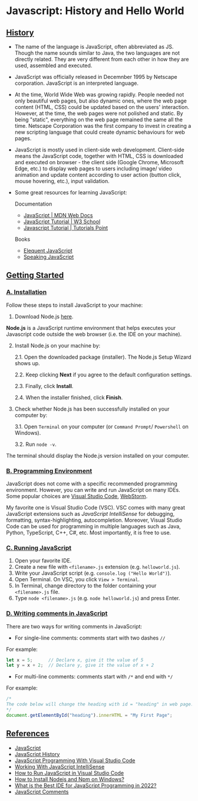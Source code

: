 # Javascript: History and Hello World

## [History](#history)

- The name of the language is JavaScript, often abbreviated as JS. Though the name sounds similar to Java, the two languages are not directly related. They are very different from each other in how they are used, assembled and executed.
- JavaScript was officially released in Decemnber 1995 by Netscape corporation. JavaScript is an interpreted language.
- At the time, World Wide Web was growing rapidly. People needed not only beautiful web pages, but also dynamic ones, where the web page content (HTML, CSS) could be updated based on the users' interaction. However, at the time, the web pages were not polished and static. By being "static", everything on the web page remained the same all the time. Netscape Corporation was the first company to invest in creating a new scripting language that could create dynamic behaviours for web pages.
- JavaScript is mostly used in client-side web development. Client-side means the JavaScript code, together with HTML, CSS is downloaded and executed on browser - the client side (Google Chrome, Microsoft Edge, etc.) to display web pages to users including image/ video animation and update content according to user action (button click, mouse hovering, etc.), input validation. 
- Some great resources for learning JavaScript:

    Documentation
    - [JavaScript | MDN Web Docs](https://developer.mozilla.org/en-US/docs/Web/JavaScript)
    - [JavaScript Tutorial | W3 School](https://www.w3schools.com/js/)
    - [Javascript Tutorial | Tutorials Point](https://www.tutorialspoint.com/javascript/index.htm)

    Books
    - [Elequent JavaScript](https://eloquentjavascript.net/)
    - [Speaking JavaScript](https://www.oreilly.com/library/view/speaking-javascript/9781449365028/)
    
## [Getting Started](#getting-started)

### [A. Installation](#a-installation)
 
Follow these steps to install JavaScript to your machine:

1. Download Node.js [here](https://nodejs.org/en).

**Node.js** is a JavaScript runtime environment that helps executes your Javascript code outside the web browser (i.e. the IDE on your machine).

2. Install Node.js on your machine by:

    2.1. Open the downloaded package (installer). The Node.js Setup Wizard shows up.
   
    2.2. Keep clicking **Next** if you agree to the default configuration settings.
    
    2.3. Finally, click **Install**.
    
    2.4. When the installer finished, click **Finish**.

3. Check whether Node.js has been successfully installed on your computer by:
    
    3.1. Open `Terminal` on your computer (or `Command Prompt`/ `Powershell` on Windows).
 
    3.2. Run `node -v`.

The terminal should display the Node.js version installed on your computer.

### [B. Programming Environment](#b-programming-environment)

JavaScript does not come with a specific recommended programming environment. However, you can write and run JavaScript on many IDEs. Some popular choices are [Visual Studio Code](https://code.visualstudio.com/), [WebStorm](https://www.jetbrains.com/webstorm/).

My favorite one is Visual Studio Code (VSC). VSC comes with many great JavaScript extensions such as *JavaScript IntelliSense* for debugging, formatting, syntax-highlighting, autocompletion. Moreover, Visual Studio Code can be used for programming in multiple languages such as Java, Python, TypeScript, C++, C#, etc. Most importantly, it is free to use.

### [C. Running JavaScript](#c-running-javascript)

1. Open your favorite IDE. 
2. Create a new file with `<filename>.js` extension (e.g. `helloworld.js`). 
3. Write your JavaScript script (e.g. `console.log ("Hello World")`).
4. Open Terminal. On VSC, you click `View > Terminal`. 
5. In Terminal, change directory to the folder containing your `<filename>.js` file.
6. Type `node <filename>.js` (e.g. `node helloworld.js`) and press Enter. 


### [D. Writing comments in JavaScript](#d-writing-comments-in-javascript)

There are two ways for writing comments in JavaScript:
 - For single-line comments: comments start with two dashes `//`
 
 For example:
 
 ```javascript
let x = 5;      // Declare x, give it the value of 5
let y = x + 2;  // Declare y, give it the value of x + 2
```

 - For multi-line comments: comments start with `/*` and end with `*/`

For example:

```javascript
/*
The code below will change the heading with id = "heading" in web page.
*/
document.getElementById("heading").innerHTML = "My First Page";
```
 
 ## [References](#references)
- [JavaScript](https://developer.mozilla.org/en-US/docs/Web/JavaScript)
- [JavaScript History](https://en.wikipedia.org/wiki/JavaScript#History)
- [JavaScript Programming With Visual Studio Code](https://code.visualstudio.com/docs/languages/javascript)
- [Working With JavaScript IntelliSense](https://code.visualstudio.com/docs/nodejs/working-with-javascript)
- [How to Run JavaScript in Visual Studio Code](https://linuxhint.com/javascript-visual-studio-code)
- [How to Install Nodejs and Npm on Windows?](https://phoenixnap.com/kb/install-node-js-npm-on-windows)
- [What is the Best IDE for JavaScript Programming in 2022?](https://dev.to/theme_selection/what-is-the-best-ide-for-javascript-development-in-2021-1pmn)
- [JavaScript Comments](https://www.w3schools.com/js/js_comments.asp)
 



